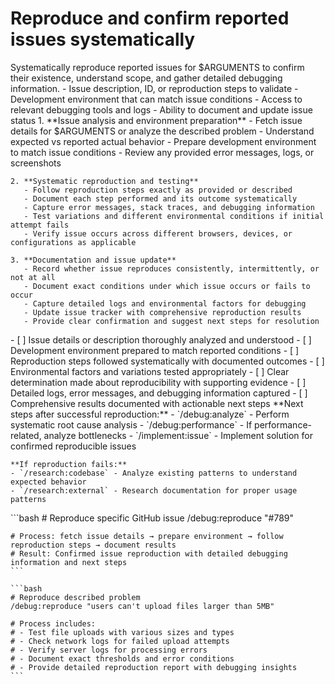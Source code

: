 # Reproduce and confirm reported issues systematically

<instructions>
  <context>
    Systematically reproduce reported issues for $ARGUMENTS to confirm their existence, understand scope, and gather detailed debugging information.
  </context>

  <requirements>
    - Issue description, ID, or reproduction steps to validate
    - Development environment that can match issue conditions
    - Access to relevant debugging tools and logs
    - Ability to document and update issue status
  </requirements>

  <execution>
    1. **Issue analysis and environment preparation**
       - Fetch issue details for $ARGUMENTS or analyze the described problem
       - Understand expected vs reported actual behavior
       - Prepare development environment to match issue conditions
       - Review any provided error messages, logs, or screenshots

    2. **Systematic reproduction and testing**
       - Follow reproduction steps exactly as provided or described
       - Document each step performed and its outcome systematically
       - Capture error messages, stack traces, and debugging information
       - Test variations and different environmental conditions if initial attempt fails
       - Verify issue occurs across different browsers, devices, or configurations as applicable

    3. **Documentation and issue update**
       - Record whether issue reproduces consistently, intermittently, or not at all
       - Document exact conditions under which issue occurs or fails to occur
       - Capture detailed logs and environmental factors for debugging
       - Update issue tracker with comprehensive reproduction results
       - Provide clear confirmation and suggest next steps for resolution
  </execution>

  <validation>
    - [ ] Issue details or description thoroughly analyzed and understood
    - [ ] Development environment prepared to match reported conditions
    - [ ] Reproduction steps followed systematically with documented outcomes
    - [ ] Environmental factors and variations tested appropriately
    - [ ] Clear determination made about reproducibility with supporting evidence
    - [ ] Detailed logs, error messages, and debugging information captured
    - [ ] Comprehensive results documented with actionable next steps
  </validation>

  <workflow>
    **Next steps after successful reproduction:**
    - `/debug:analyze` - Perform systematic root cause analysis
    - `/debug:performance` - If performance-related, analyze bottlenecks
    - `/implement:issue` - Implement solution for confirmed reproducible issues

    **If reproduction fails:**
    - `/research:codebase` - Analyze existing patterns to understand expected behavior
    - `/research:external` - Research documentation for proper usage patterns
  </workflow>

  <examples>
    ```bash
    # Reproduce specific GitHub issue
    /debug:reproduce "#789"

    # Process: fetch issue details → prepare environment → follow reproduction steps → document results
    # Result: Confirmed issue reproduction with detailed debugging information and next steps
    ```

    ```bash
    # Reproduce described problem
    /debug:reproduce "users can't upload files larger than 5MB"

    # Process includes:
    # - Test file uploads with various sizes and types
    # - Check network logs for failed upload attempts
    # - Verify server logs for processing errors
    # - Document exact thresholds and error conditions
    # - Provide detailed reproduction report with debugging insights
    ```

  </examples>
</instructions>
